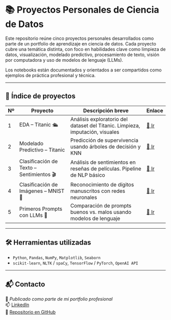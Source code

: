 # 📚 Proyectos Personales de Ciencia de Datos

Este repositorio reúne cinco proyectos personales desarrollados como parte de un portfolio de aprendizaje en ciencia de datos. Cada proyecto cubre una temática distinta, con foco en habilidades clave como limpieza de datos, visualización, modelado predictivo, procesamiento de texto, visión por computadora y uso de modelos de lenguaje (LLMs).

Los notebooks están documentados y orientados a ser compartidos como ejemplos de práctica profesional y técnica.

---

## 📂 Índice de proyectos

| Nº | Proyecto                                  | Descripción breve                                                             | Enlace |
|----|--------------------------------------------|-------------------------------------------------------------------------------|--------|
| 1  | EDA – Titanic 🛳️                           | Análisis exploratorio del dataset del Titanic. Limpieza, imputación, visuales | [🔗 Ir](./Proyecto_1_EDA_Titanic/) |
| 2  | Modelado Predictivo – Titanic              | Predicción de supervivencia usando árboles de decisión y KNN                 | [🔗 Ir](./Proyecto_2_Modelado_Titanic/) |
| 3  | Clasificación de Texto – Sentimientos 🎬   | Análisis de sentimientos en reseñas de películas. Pipeline de NLP básico     | [🔗 Ir](./Proyecto_3_NLP_Sentimientos/) |
| 4  | Clasificación de Imágenes – MNIST 🧠        | Reconocimiento de dígitos manuscritos con redes neuronales                   | [🔗 Ir](./Proyecto_4_Vision_MNIST/) |
| 5  | Primeros Prompts con LLMs 💬               | Comparación de prompts buenos vs. malos usando modelos de lenguaje           | [🔗 Ir](./Proyecto_5_Prompts_LLMs/) |

---

## 🛠️ Herramientas utilizadas

- `Python`, `Pandas`, `NumPy`, `Matplotlib`, `Seaborn`
- `scikit-learn`, `NLTK` / `spaCy`, `TensorFlow` / `PyTorch`, `OpenAI API`

---

## 📬 Contacto

📍 *Publicado como parte de mi portfolio profesional*  
📫 [LinkedIn](https://www.linkedin.com/in/ojedajc/)  
📂 [Repositorio en GitHub](https://github.com/jFet1/Proyectos_personales)
